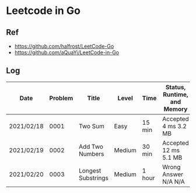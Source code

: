 # Leetcode in Go

## Ref

- <https://github.com/halfrost/LeetCode-Go>
- <https://github.com/aQuaYi/LeetCode-in-Go>

## Log

| Date       | Problem | Title              | Level  | Time   | Status, Runtime, and Memory |
| ---------- | ------- | ------------------ | ------ | ------ | --------------------------- |
| 2021/02/18 | 0001    | Two Sum            | Easy   | 15 min | Accepted 4 ms 3.2 MB        |
| 2021/02/19 | 0002    | Add Two Numbers    | Medium | 30 min | Accepted 12 ms 5.1 MB       |
| 2021/02/20 | 0003    | Longest Substrings | Medium | 1 hour | Wrong Answer N/A N/A        |
